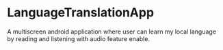 # LanguageTranslationApp
 A multiscreen android application where user can learn my local language by reading and listening with audio feature enable.
